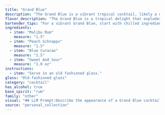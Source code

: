 ```yaml
---
title: "Grand Blue"
description: "The Grand Blue is a vibrant tropical cocktail, likely a modern creation,  belonging to the **Sour** family.  Its base of rum, the sweetness of Malibu, and tartness of sour mix are a classic sour recipe, enhanced with the fruity flavors of peach schnapps and the striking blue hue of Curacao. "
flavor_description: "The Grand Blue is a tropical delight that explodes with sweet, fruity flavors. The Malibu Rum provides a smooth coconut base, while the Peach Schnapps adds a juicy, ripe peach sweetness. Blue Curacao contributes a bright, citrusy tang and the Sweet and Sour balances everything out with a touch of tartness. This cocktail is refreshing and easy to drink, perfect for a hot summer day. "
bartender_tips: "For a vibrant Grand Blue, start with chilled ingredients. Layer the Malibu and Peach Schnapps first, then carefully pour the Blue Curaçao on top, creating a distinct blue layer. Gently add sweet and sour last, ensuring a smooth transition between the layers.  Shake well to blend the flavors before serving in a chilled glass. "
ingredients:
  - item: "Malibu Rum"
    measure: "1.5"
  - item: "Peach Schnapps"
    measure: "1.5"
  - item: "Blue Curacao"
    measure: "1.5"
  - item: "Sweet And Sour"
    measure: "1.0 oz"
instructions:
  - item: "Serve in an old fashioned glass."
glass: "Old-fashioned glass"
category: "cocktail"
has_alcohol: true
base_spirit: "rum"
family: "other"
visual: "## LLM Prompt:Describe the appearance of a Grand Blue cocktail, made with Malibu Rum, Peach Schnapps, Blue Curacao, and Sweet & Sour. Consider the following:* **Color:** What shades of blue and other colors are present? Is it a solid color, or does it have layers or gradients?* **Clarity:** Is it clear, cloudy, or hazy?* **Texture:** Is it smooth, bubbly, or does it have any garnishes?* **Overall Impression:** How would you describe the visual appeal of the cocktail? Is it vibrant and playful, or sophisticated and elegant?**Example Response:** The Grand Blue is a vibrant, layered masterpiece. The bottom layer is a rich, golden amber hue from the Malibu Rum and Peach Schnapps, topped with a bright, electric blue layer from the Blue Curacao. The Sweet & Sour, while contributing to the flavor, doesn't significantly alter the color palette. The cocktail is clear and refreshing, with a gentle effervescence that dances in the glass.  The Grand Blue is a captivating drink, offering a visual feast before even taking the first sip. "
source: "personal_collection"
---
```



